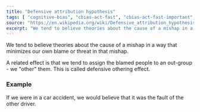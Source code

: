 ```yaml
---
title: "Defensive attribution hypothesis"
tags: [ "cognitive-bias", "cbias-act-fast", "cbias-act-fast-important", "attribution" ]
source: "https://en.wikipedia.org/wiki/Defensive_attribution_hypothesis"
excerpt: "We tend to believe theories about the cause of a mishap in a way that minimizes our own blame or threat in that mishap."
---
```


We tend to believe theories about the cause of a mishap in a way that minimizes our own blame or threat in that mishap.

A related effect is that we tend to assign the blamed people to an out-group - we "other" them. This is called defensive othering effect.

### Example

If we were in a car accident, we would believe that it was the fault of the other driver.
